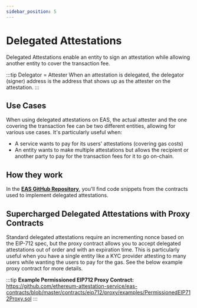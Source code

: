 ```yaml
---
sidebar_position: 5
---
```


# Delegated Attestations

Delegated Attestations enable an entity to sign an attestation while allowing another entity to cover the transaction
fee.

:::tip Delegator = Attester
When an attestation is delegated, the delegator (signer) address is the address that shows up as the attester on the attestation.
:::

## Use Cases

When using delegated attestations on EAS, the actual attester and the one covering the transaction fee can be two
different entities, allowing for various use cases. It's particularly useful when:

- A service wants to pay for its users' attestations (covering gas costs)
- An entity wants to make multiple attestations but allows the recipient or another party to pay for the transaction
  fees for it to go on-chain.

## How they work

In the [**EAS GitHub Repository**](https://github.com/ethereum-attestation-service/eas-contracts), you'll find code
snippets from the contracts used to implement delegated attestations.

## Supercharged Delegated Attestations with Proxy Contracts

Standard delegated attestations require an incrementing nonce based on the EIP-712 spec, but the proxy contract allows
you to accept delegated attestations out of order and with an expiration time. This is particularly useful when you have
a single entity like a KYC provider attesting to many users while wanting the users to pay for the gas. See the below
example proxy contract for more details.

:::tip **Example Permissioned EIP712 Proxy Contract:**
https://github.com/ethereum-attestation-service/eas-contracts/blob/master/contracts/eip712/proxy/examples/PermissionedEIP712Proxy.sol
:::

